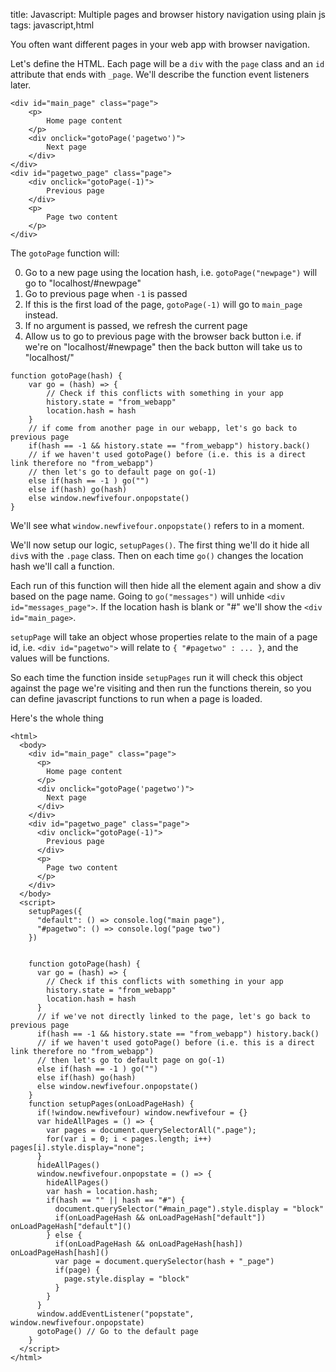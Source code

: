 title: Javascript: Multiple pages and browser history navigation using plain js
tags: javascript,html

You often want different pages in your web app with browser navigation.

Let's define the HTML. Each page will be a `div` with the `page` class and an `id` attribute that ends with `_page`. We'll describe the function event listeners later.

```
<div id="main_page" class="page">
    <p>
        Home page content
    </p>
    <div onclick="gotoPage('pagetwo')">
        Next page
    </div>
</div>
<div id="pagetwo_page" class="page">
    <div onclick="gotoPage(-1)">
        Previous page
    </div>
    <p>
        Page two content
    </p>
</div>
```

The `gotoPage` function will:

0. Go to a new page using the location hash, i.e. `gotoPage("newpage")` will go to "localhost/#newpage"
0. Go to previous page when `-1` is passed
0. If this is the first load of the page, `gotoPage(-1)` will go to `main_page` instead.
0. If no argument is passed, we refresh the current page
0. Allow us to go to previous page with the browser back button i.e. if we're on "localhost/#newpage" then the back button will take us to "localhost/"

```
function gotoPage(hash) { 
    var go = (hash) => {
        // Check if this conflicts with something in your app
        history.state = "from_webapp"
        location.hash = hash
    }
    // if come from another page in our webapp, let's go back to previous page
    if(hash == -1 && history.state == "from_webapp") history.back()
    // if we haven't used gotoPage() before (i.e. this is a direct link therefore no "from_webapp")
    // then let's go to default page on go(-1) 
    else if(hash == -1 ) go("") 
    else if(hash) go(hash)
    else window.newfivefour.onpopstate()
}
```

We'll see what `window.newfivefour.onpopstate()` refers to in a moment.

We'll now setup our logic, `setupPages()`. The first thing we'll do it hide all `div`s with the `.page` class. Then on each time `go()` changes the location hash we'll call a function.

Each run of this function will then hide all the element again and show a div based on the page name. Going to `go("messages")` will unhide `<div id="messages_page">`. If the location hash is blank or "#" we'll show the `<div id="main_page>`.

`setupPage` will take an object whose properties relate to the main of a page id, i.e. `<div id="pagetwo">` will relate to `{ "#pagetwo" : ... }`, and the values will be functions. 

So each time the function inside `setupPages` run it will check this object against the page we're visiting and then run the functions therein, so you can define javascript functions to run when a page is loaded.

Here's the whole thing

```
<html>
  <body>
    <div id="main_page" class="page">
      <p>
        Home page content
      </p>
      <div onclick="gotoPage('pagetwo')">
        Next page
      </div>
    </div>
    <div id="pagetwo_page" class="page">
      <div onclick="gotoPage(-1)">
        Previous page
      </div>
      <p>
        Page two content
      </p>
    </div>
  </body>
  <script>
    setupPages({
      "default": () => console.log("main page"),
      "#pagetwo": () => console.log("page two")
    })


    function gotoPage(hash) { 
      var go = (hash) => {
        // Check if this conflicts with something in your app
        history.state = "from_webapp"
        location.hash = hash
      }
      // if we've not directly linked to the page, let's go back to previous page
      if(hash == -1 && history.state == "from_webapp") history.back()
      // if we haven't used gotoPage() before (i.e. this is a direct link therefore no "from_webapp")
      // then let's go to default page on go(-1) 
      else if(hash == -1 ) go("") 
      else if(hash) go(hash)
      else window.newfivefour.onpopstate()
    }
    function setupPages(onLoadPageHash) {
      if(!window.newfivefour) window.newfivefour = {}
      var hideAllPages = () => {
        var pages = document.querySelectorAll(".page");
        for(var i = 0; i < pages.length; i++) pages[i].style.display="none";
      }
      hideAllPages()
      window.newfivefour.onpopstate = () => {
        hideAllPages()
        var hash = location.hash;
        if(hash == "" || hash == "#") {
          document.querySelector("#main_page").style.display = "block"
          if(onLoadPageHash && onLoadPageHash["default"]) onLoadPageHash["default"]()
        } else {
          if(onLoadPageHash && onLoadPageHash[hash]) onLoadPageHash[hash]()
          var page = document.querySelector(hash + "_page")
          if(page) {
            page.style.display = "block"
          }
        }
      }
      window.addEventListener("popstate", window.newfivefour.onpopstate)
      gotoPage() // Go to the default page
    }
  </script>
</html>
```
